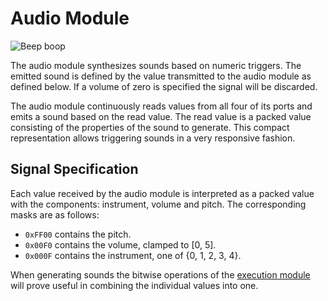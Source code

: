 # Audio Module

![Beep boop](item:tis3d:module_audio)

The audio module synthesizes sounds based on numeric triggers. The emitted sound is defined by the value transmitted to the audio module as defined below. If a volume of zero is specified the signal will be discarded.

The audio module continuously reads values from all four of its ports and emits a sound based on the read value. The read value is a packed value consisting of the properties of the sound to generate. This compact representation allows triggering sounds in a very responsive fashion.

## Signal Specification
Each value received by the audio module is interpreted as a packed value with the components: instrument, volume and pitch. The corresponding masks are as follows:
- `0xFF00` contains the pitch.
- `0x00F0` contains the volume, clamped to [0, 5].
- `0x000F` contains the instrument, one of {0, 1, 2, 3, 4}.

When generating sounds the bitwise operations of the [execution module](module_execution.md) will prove useful in combining the individual values into one.
